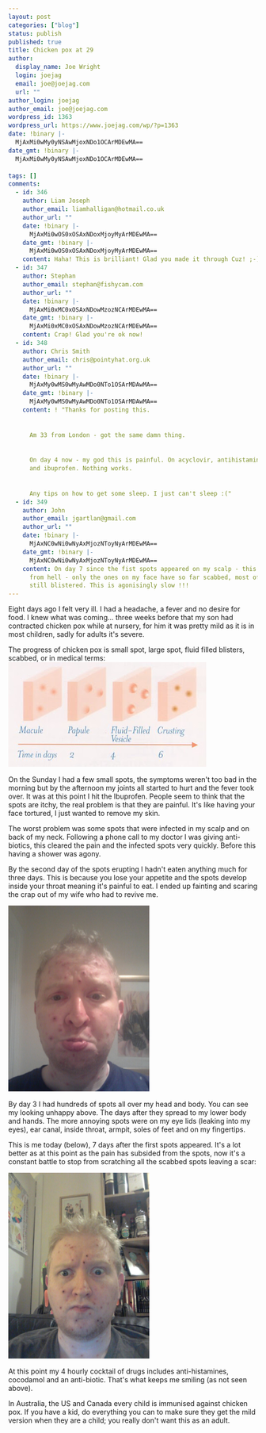 ```yaml
---
layout: post
categories: ["blog"]
status: publish
published: true
title: Chicken pox at 29
author:
  display_name: Joe Wright
  login: joejag
  email: joe@joejag.com
  url: ""
author_login: joejag
author_email: joe@joejag.com
wordpress_id: 1363
wordpress_url: https://www.joejag.com/wp/?p=1363
date: !binary |-
  MjAxMi0wMy0yNSAwMjoxNDo1OCArMDEwMA==
date_gmt: !binary |-
  MjAxMi0wMy0yNSAwMjoxNDo1OCArMDEwMA==

tags: []
comments:
  - id: 346
    author: Liam Joseph
    author_email: liamhalligan@hotmail.co.uk
    author_url: ""
    date: !binary |-
      MjAxMi0wOS0xOSAxNDoxMjoyMyArMDEwMA==
    date_gmt: !binary |-
      MjAxMi0wOS0xOSAxNDoxMjoyMyArMDEwMA==
    content: Haha! This is brilliant! Glad you made it through Cuz! ;-)
  - id: 347
    author: Stephan
    author_email: stephan@fishycam.com
    author_url: ""
    date: !binary |-
      MjAxMi0xMC0xOSAxNDowMzozNCArMDEwMA==
    date_gmt: !binary |-
      MjAxMi0xMC0xOSAxNDowMzozNCArMDEwMA==
    content: Crap! Glad you're ok now!
  - id: 348
    author: Chris Smith
    author_email: chris@pointyhat.org.uk
    author_url: ""
    date: !binary |-
      MjAxMy0wMS0wMyAwMDo0NTo1OSArMDAwMA==
    date_gmt: !binary |-
      MjAxMy0wMS0wMyAwMDo0NTo1OSArMDAwMA==
    content: ! "Thanks for posting this.


      Am 33 from London - got the same damn thing.


      On day 4 now - my god this is painful. On acyclovir, antihistamines, paracetamol
      and ibuprofen. Nothing works.


      Any tips on how to get some sleep. I just can't sleep :("
  - id: 349
    author: John
    author_email: jgartlan@gmail.com
    author_url: ""
    date: !binary |-
      MjAxNC0wNi0wNyAxMjozNToyNyArMDEwMA==
    date_gmt: !binary |-
      MjAxNC0wNi0wNyAxMjozNToyNyArMDEwMA==
    content: On day 7 since the fist spots appeared on my scalp - this has been my week
      from hell - only the ones on my face have so far scabbed, most of the rest are
      still blistered. This is agonisingly slow !!!
---
```


<p>Eight days ago I felt very ill.  I had a headache, a fever and no desire for food.  I knew what was coming...  three weeks before that my son had contracted chicken pox while at nursery, for him it was pretty mild as it is in most children, sadly for adults it's severe.</p>
<p>The progress of chicken pox is small spot, large spot, fluid filled blisters, scabbed, or in medical terms:<br />
<img src="/images/2012/pox_stages.jpg" alt="" title="pox_stages" width="400" height="211" class="alignnone size-full wp-image-1374" /></p>
<p>On the Sunday I had a few small spots, the symptoms weren't too bad in the morning but by the afternoon my joints all started to hurt and the fever took over.  It was at this point I hit the Ibuprofen.  People seem to think that the spots are itchy, the real problem is that they are painful.  It's like having your face tortured, I just wanted to remove my skin.</p>
<p>The worst problem was some spots that were infected in my scalp and on back of my neck.  Following a phone call to my doctor I was giving anti-biotics, this cleared the pain and the infected spots very quickly.  Before this having a shower was agony.</p>
<p>By the second day of the spots erupting I hadn't eaten anything much for three days.  This is because you lose your appetite and the spots develop inside your throat meaning it's painful to eat.  I ended up fainting and scaring the crap out of my wife who had to revive me.</p>
<p><img src="/images/2012/pox_1.jpg" alt="" title="20120321_215210" width="285" height="375"/></p>
<p>By day 3 I had hundreds of spots all over my head and body.  You can see my looking unhappy above.  The days after they spread to my lower body and hands.  The more annoying spots were on my eye lids (leaking into my eyes), ear canal, inside throat, armpit, soles of feet and on my fingertips.</p>
<p>This is me today (below), 7 days after the first spots appeared.  It's a lot better as at this point as the pain has subsided from the spots, now it's a constant battle to stop from scratching all the scabbed spots leaving a scar:</p>
<p><img src="/images/2012/pox_2.jpg" alt="" title="20120325_005949" width="285" height="375" /></p>
<p>At this point my 4 hourly cocktail of drugs includes anti-histamines, cocodamol and an anti-biotic.  That's what keeps me smiling (as not seen above).</p>
<p>In Australia, the US and Canada every child is immunised against chicken pox. If you have a kid, do everything you can to make sure they get the mild version when they are a child; you really don't want this as an adult.</p>
